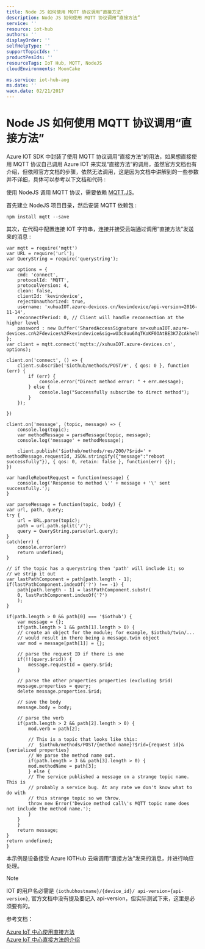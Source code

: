 ```yaml
---
title: Node JS 如何使用 MQTT 协议调用“直接方法”
description: Node JS 如何使用 MQTT 协议调用“直接方法”
service: ''
resource: iot-hub
authors: ''
displayOrder: ''
selfHelpType: ''
supportTopicIds: ''
productPesIds: ''
resourceTags: IoT Hub, MQTT, NodeJS
cloudEnvironments: MoonCake

ms.service: iot-hub-aog
ms.date: ''
wacn.date: 02/21/2017
---
```


# Node JS 如何使用 MQTT 协议调用“直接方法”

Azure IOT SDK 中封装了使用 MQTT 协议调用“直接方法”的用法，如果想直接使用 MQTT 协议自己调用 Azure IOT 来实现“直接方法”的调用，虽然官方文档也有介绍，但依照官方文档的步骤，依然无法调用，这是因为文档中讲解到的一些参数并不详细，具体可以参考以下文档和代码 :

使用 NodeJS 调用 MQTT 协议，需要依赖 [MQTT.JS](https://github.com/mqttjs/MQTT.js)。

首先建立 NodeJS 项目目录，然后安装 MQTT 依赖包 :

```
npm install mqtt --save
```

其次，在代码中配置连接 IOT 字符串，连接并接受云端通过调用“直接方法”发送来的消息 :

```
var mqtt = require('mqtt')
var URL = require('url');
var QueryString = require('querystring');

var options = {
    cmd: 'connect',
    protocolId: 'MQTT',
    protocolVersion: 4,
    clean: false,
    clientId: 'kevindevice',
    rejectUnauthorized: true,
    username: 'xuhuaIOT.azure-devices.cn/kevindevice/api-version=2016-11-14',
    reconnectPeriod: 0, // Client will handle reconnection at the higher level
    password : new Buffer('SharedAccessSignature sr=xuhuaIOT.azure-devices.cn%2Fdevices%2Fkevindevice&sig=wU3c8uu6AqTKoKF0OAtBE3K7ZcAkhelhFux6vNYEiho%3D&se=1485411010')
};
var client = mqtt.connect('mqtts://xuhuaIOT.azure-devices.cn', options);

client.on('connect', () => {
    client.subscribe('$iothub/methods/POST/#', { qos: 0 }, function (err) {
        if (err) {
            console.error("Direct method error: " + err.message);
        } else {
            console.log("Successfully subscribe to direct method");
        }
    });

})

client.on('message', (topic, message) => {
    console.log(topic);
    var methodMessage = parseMessage(topic, message);
    console.log('message' + methodMessage);

    client.publish('$iothub/methods/res/200/?$rid=' + methodMessage.requestId, JSON.stringify({"message":"reboot successfully"}), { qos: 0, retain: false }, function(err) {});
})

var handleRebootRequest = function(message) {
    console.log('Response to method \'' + message + '\' sent successfully.');
}

var parseMessage = function(topic, body) {
var url, path, query;
try {
    url = URL.parse(topic);
    path = url.path.split('/');
    query = QueryString.parse(url.query);
}
catch(err) {
    console.error(err)
    return undefined;
}

// if the topic has a querystring then 'path' will include it; so
// we strip it out
var lastPathComponent = path[path.length - 1];
if(lastPathComponent.indexOf('?') !== -1) {
    path[path.length - 1] = lastPathComponent.substr(
    0, lastPathComponent.indexOf('?')
    );
}

if(path.length > 0 && path[0] === '$iothub') {
    var message = {};
    if(path.length > 1 && path[1].length > 0) {
    // create an object for the module; for example, $iothub/twin/...
    // would result in there being a message.twin object
    var mod = message[path[1]] = {};

    // parse the request ID if there is one
    if(!!(query.$rid)) {
        message.requestId = query.$rid;
    }

    // parse the other properties properties (excluding $rid)
    message.properties = query;
    delete message.properties.$rid;

    // save the body
    message.body = body;

    // parse the verb
    if(path.length > 2 && path[2].length > 0) {
        mod.verb = path[2];

        // This is a topic that looks like this:
        //  $iothub/methods/POST/{method name}?$rid={request id}&{serialized properties}
        // We parse the method name out.
        if(path.length > 3 && path[3].length > 0) {
        mod.methodName = path[3];
        } else {
        // The service published a message on a strange topic name. This is
        // probably a service bug. At any rate we don't know what to do with
        // this strange topic so we throw.
        throw new Error('Device method call\'s MQTT topic name does not include the method name.');
        }
    }
    }
    return message;
}
return undefined;
}
```

本示例是设备接受 Azure IOTHub 云端调用“直接方法”发来的消息，并进行响应处理。

>[!NOTE]
> IOT 的用户名必需是 `{iothubhostname}/{device_id}/ api-version={api-version}`, 官方文档中没有提及要记入 api-version，但实际测试下来，这里是必须要有的。

参考文档：

[Azure IoT 中心使用直接方法](./iot-hub/iot-hub-node-node-direct-methods.md)<br>
[Azure IoT 中心直接方法的介绍](./iot-hub/iot-hub-devguide-direct-methods.md)